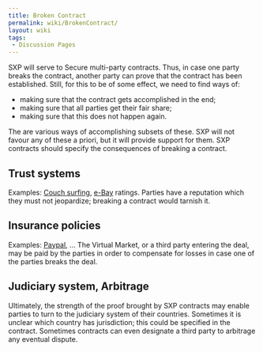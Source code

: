 ```yaml
---
title: Broken Contract
permalink: wiki/BrokenContract/
layout: wiki
tags:
 - Discussion Pages
---
```


SXP will serve to Secure multi-party contracts. Thus, in case one party
breaks the contract, another party can prove that the contract has been
established. Still, for this to be of some effect, we need to find ways
of:

-   making sure that the contract gets accomplished in the end;
-   making sure that all parties get their fair share;
-   making sure that this does not happen again.

The are various ways of accomplishing subsets of these. SXP will not
favour any of these a priori, but it will provide support for them. SXP
contracts should specify the consequences of breaking a contract.

Trust systems
-------------

Examples: [Couch surfing](http://www.couchsurfing.org),
[e-Bay](http://www.ebay.com) ratings. Parties have a reputation which
they must not jeopardize; breaking a contract would tarnish it.

Insurance policies
------------------

Examples: [Paypal](http://www.paypal.com/), ... The Virtual Market, or a
third party entering the deal, may be paid by the parties in order to
compensate for losses in case one of the parties breaks the deal.

Judiciary system, Arbitrage
---------------------------

Ultimately, the strength of the proof brought by SXP contracts may
enable parties to turn to the judiciary system of their countries.
Sometimes it is unclear which country has jurisdiction; this could be
specified in the contract. Sometimes contracts can even designate a
third party to arbitrage any eventual dispute.

